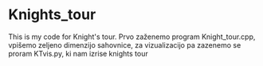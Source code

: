 # Knights_tour
This is my code for Knight's tour.
 Prvo zaženemo program Knight_tour.cpp, vpišemo zeljeno dimenzijo sahovnice,
za vizualizacijo pa zazenemo se proram KTvis.py, ki nam izrise knights tour
